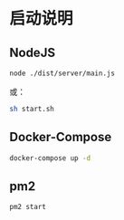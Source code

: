 # 启动说明

## NodeJS

```bash
node ./dist/server/main.js
```

或：

```bash
sh start.sh
```

## Docker-Compose

```bash
docker-compose up -d
```

## pm2

```bash
pm2 start
```

